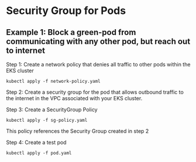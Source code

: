 # Security Group for Pods

## Example 1: Block a green-pod from communicating with any other pod, but reach out to internet
Step 1: Create a network policy that denies all traffic to other pods within the EKS cluster
```
kubectl apply -f network-policy.yaml
```

Step 2: Create a security group for the pod that allows outbound traffic to the internet in the VPC associated with your EKS cluster.

Step 3: Create a SecurityGroup Policy
```
kubectl apply -f sg-policy.yaml
```
This policy references the Security Group created in step 2

Step 4: Create a test pod
```
kubectl apply -f pod.yaml
```